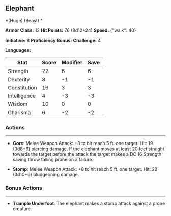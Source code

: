 ## Elephant
*(Huge) (Beast) *

**Armor Class:** 12
**Hit Points:** 76 (8d12+24)
**Speed:** {"walk": 40}

**Initiative:** 8
**Proficiency Bonus:**
**Challenge:** 4

**Languages:** 



| Stat | Score | Modifier | Save |
| ---- | ---- | ---- | ---- |
| Strength | 22 | 6 | 6 |
| Dexterity | 8 | -1 | -1 |
| Constitution | 16 | 3 | 3 |
| Intelligence | 4 | -3 | -3 |
| Wisdom | 10 | 0 | 0 |
| Charisma | 6 | -2 | -2 |

### Actions
 --- 
- **Gore**: Melee Weapon Attack: +8 to hit  reach 5 ft.  one target. Hit: 19 (3d8+6) piercing damage. If the elephant moves at least 20 feet straight towards the target before the attack  the target makes a DC 16 Strength saving throw  falling prone on a failure.

- **Stomp**: Melee Weapon Attack: +8 to hit  reach 5 ft.  one target. Hit: 22 (3d10+6) bludgeoning damage.

### Bonus Actions
 --- 
- **Trample Underfoot**: The elephant makes a stomp attack against a prone creature.

